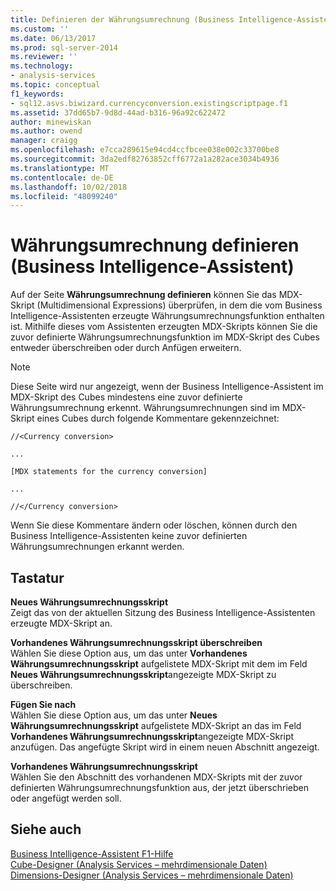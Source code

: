 ```yaml
---
title: Definieren der Währungsumrechnung (Business Intelligence-Assistent) | Microsoft-Dokumentation
ms.custom: ''
ms.date: 06/13/2017
ms.prod: sql-server-2014
ms.reviewer: ''
ms.technology:
- analysis-services
ms.topic: conceptual
f1_keywords:
- sql12.asvs.biwizard.currencyconversion.existingscriptpage.f1
ms.assetid: 37dd65b7-9d8d-44ad-b316-96a92c622472
author: minewiskan
ms.author: owend
manager: craigg
ms.openlocfilehash: e7cca289615e94cd4ccfbcee038e002c33700be8
ms.sourcegitcommit: 3da2edf82763852cff6772a1a282ace3034b4936
ms.translationtype: MT
ms.contentlocale: de-DE
ms.lasthandoff: 10/02/2018
ms.locfileid: "48099240"
---
```

# <a name="define-currency-conversion-business-intelligence-wizard"></a>Währungsumrechnung definieren (Business Intelligence-Assistent)
  Auf der Seite **Währungsumrechnung definieren** können Sie das MDX-Skript (Multidimensional Expressions) überprüfen, in dem die vom Business Intelligence-Assistenten erzeugte Währungsumrechnungsfunktion enthalten ist. Mithilfe dieses vom Assistenten erzeugten MDX-Skripts können Sie die zuvor definierte Währungsumrechnungsfunktion im MDX-Skript des Cubes entweder überschreiben oder durch Anfügen erweitern.  
  
> [!NOTE]  
>  Diese Seite wird nur angezeigt, wenn der Business Intelligence-Assistent im MDX-Skript des Cubes mindestens eine zuvor definierte Währungsumrechnung erkennt. Währungsumrechnungen sind im MDX-Skript eines Cubes durch folgende Kommentare gekennzeichnet:  
>   
>  `//<Currency conversion>`  
>   
>  `...`  
>   
>  `[MDX statements for the currency conversion]`  
>   
>  `...`  
>   
>  `//</Currency conversion>`  
>   
>  Wenn Sie diese Kommentare ändern oder löschen, können durch den Business Intelligence-Assistenten keine zuvor definierten Währungsumrechnungen erkannt werden.  
  
## <a name="options"></a>Tastatur  
 **Neues Währungsumrechnungsskript**  
 Zeigt das von der aktuellen Sitzung des Business Intelligence-Assistenten erzeugte MDX-Skript an.  
  
 **Vorhandenes Währungsumrechnungsskript überschreiben**  
 Wählen Sie diese Option aus, um das unter **Vorhandenes Währungsumrechnungsskript** aufgelistete MDX-Skript mit dem im Feld **Neues Währungsumrechnungsskript**angezeigte MDX-Skript zu überschreiben.  
  
 **Fügen Sie nach**  
 Wählen Sie diese Option aus, um das unter **Neues Währungsumrechnungsskript** aufgelistete MDX-Skript an das im Feld **Vorhandenes Währungsumrechnungsskript**angezeigte MDX-Skript anzufügen. Das angefügte Skript wird in einem neuen Abschnitt angezeigt.  
  
 **Vorhandenes Währungsumrechnungsskript**  
 Wählen Sie den Abschnitt des vorhandenen MDX-Skripts mit der zuvor definierten Währungsumrechnungsfunktion aus, der jetzt überschrieben oder angefügt werden soll.  
  
## <a name="see-also"></a>Siehe auch  
 [Business Intelligence-Assistent F1-Hilfe](business-intelligence-wizard-f1-help.md)   
 [Cube-Designer &#40;Analysis Services – mehrdimensionale Daten&#41;](cube-designer-analysis-services-multidimensional-data.md)   
 [Dimensions-Designer &#40;Analysis Services – mehrdimensionale Daten&#41;](dimension-designer-analysis-services-multidimensional-data.md)  
  
  
